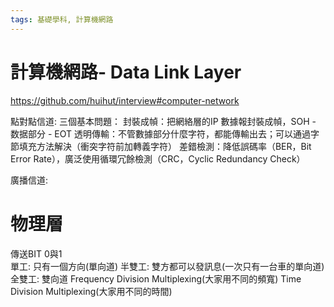 ```yaml
---
tags: 基礎學科, 計算機網路
---
```


# 計算機網路- Data Link Layer
https://github.com/huihut/interview#computer-network



點對點信道:
三個基本問題：
封裝成幀：把網絡層的IP 數據報封裝成幀，SOH - 数据部分 - EOT
透明傳輸：不管數據部分什麼字符，都能傳輸出去；可以通過字節填充方法解決（衝突字符前加轉義字符）
差錯檢測：降低誤碼率（BER，Bit Error Rate），廣泛使用循環冗餘檢測（CRC，Cyclic Redundancy Check）

廣播信道:


# 物理層
傳送BIT 0與1  
單工: 只有一個方向(單向道)
半雙工: 雙方都可以發訊息(一次只有一台車的單向道)
全雙工: 雙向道
Frequency Division Multiplexing(大家用不同的頻寬)
Time Division Multiplexing(大家用不同的時間)

